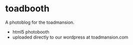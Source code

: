 # toadbooth
A photoblog for the toadmansion.
* html5 photobooth
* uploaded directly to our wordpress at toadmansion.com
